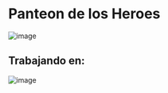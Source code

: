 # Panteon de los Heroes
![image](https://github.com/amandamaduro/TP_PanteonDeLosHeroes/assets/70351967/a1694158-20e1-40c3-adfd-a1b0c147f455)
## Trabajando en:
![image](https://github.com/amandamaduro/TP_PanteonDeLosHeroes/assets/70444688/077adc0b-0982-4768-8066-1112f9a29835)




